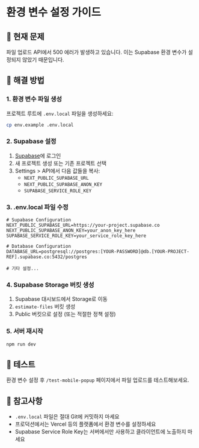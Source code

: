 # 환경 변수 설정 가이드

## 🚨 현재 문제
파일 업로드 API에서 500 에러가 발생하고 있습니다. 이는 Supabase 환경 변수가 설정되지 않았기 때문입니다.

## 🔧 해결 방법

### 1. 환경 변수 파일 생성
프로젝트 루트에 `.env.local` 파일을 생성하세요:

```bash
cp env.example .env.local
```

### 2. Supabase 설정
1. [Supabase](https://supabase.com/)에 로그인
2. 새 프로젝트 생성 또는 기존 프로젝트 선택
3. Settings > API에서 다음 값들을 복사:
   - `NEXT_PUBLIC_SUPABASE_URL`
   - `NEXT_PUBLIC_SUPABASE_ANON_KEY`
   - `SUPABASE_SERVICE_ROLE_KEY`

### 3. .env.local 파일 수정
```env
# Supabase Configuration
NEXT_PUBLIC_SUPABASE_URL=https://your-project.supabase.co
NEXT_PUBLIC_SUPABASE_ANON_KEY=your_anon_key_here
SUPABASE_SERVICE_ROLE_KEY=your_service_role_key_here

# Database Configuration
DATABASE_URL=postgresql://postgres:[YOUR-PASSWORD]@db.[YOUR-PROJECT-REF].supabase.co:5432/postgres

# 기타 설정...
```

### 4. Supabase Storage 버킷 생성
1. Supabase 대시보드에서 Storage로 이동
2. `estimate-files` 버킷 생성
3. Public 버킷으로 설정 (또는 적절한 정책 설정)

### 5. 서버 재시작
```bash
npm run dev
```

## 🧪 테스트
환경 변수 설정 후 `/test-mobile-popup` 페이지에서 파일 업로드를 테스트해보세요.

## 📝 참고사항
- `.env.local` 파일은 절대 Git에 커밋하지 마세요
- 프로덕션에서는 Vercel 등의 플랫폼에서 환경 변수를 설정하세요
- Supabase Service Role Key는 서버에서만 사용하고 클라이언트에 노출하지 마세요
